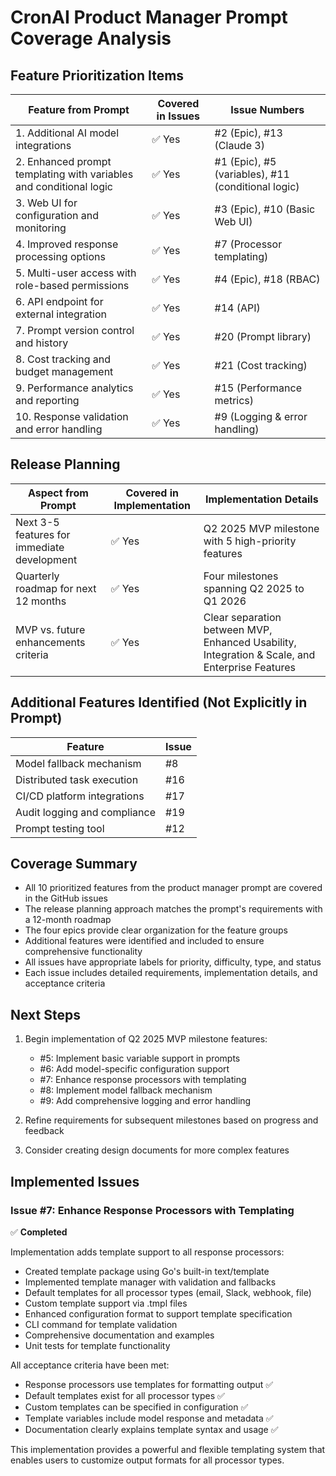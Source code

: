 # CronAI Product Manager Prompt Coverage Analysis

## Feature Prioritization Items

| Feature from Prompt | Covered in Issues | Issue Numbers |
|---------------------|-------------------|---------------|
| 1. Additional AI model integrations | ✅ Yes | #2 (Epic), #13 (Claude 3) |
| 2. Enhanced prompt templating with variables and conditional logic | ✅ Yes | #1 (Epic), #5 (variables), #11 (conditional logic) |
| 3. Web UI for configuration and monitoring | ✅ Yes | #3 (Epic), #10 (Basic Web UI) |
| 4. Improved response processing options | ✅ Yes | #7 (Processor templating) |
| 5. Multi-user access with role-based permissions | ✅ Yes | #4 (Epic), #18 (RBAC) |
| 6. API endpoint for external integration | ✅ Yes | #14 (API) |
| 7. Prompt version control and history | ✅ Yes | #20 (Prompt library) |
| 8. Cost tracking and budget management | ✅ Yes | #21 (Cost tracking) |
| 9. Performance analytics and reporting | ✅ Yes | #15 (Performance metrics) |
| 10. Response validation and error handling | ✅ Yes | #9 (Logging & error handling) |

## Release Planning

| Aspect from Prompt | Covered in Implementation | Implementation Details |
|---------------------|-------------------|---------------|
| Next 3-5 features for immediate development | ✅ Yes | Q2 2025 MVP milestone with 5 high-priority features |
| Quarterly roadmap for next 12 months | ✅ Yes | Four milestones spanning Q2 2025 to Q1 2026 |
| MVP vs. future enhancements criteria | ✅ Yes | Clear separation between MVP, Enhanced Usability, Integration & Scale, and Enterprise Features |

## Additional Features Identified (Not Explicitly in Prompt)

| Feature | Issue |
|---------|-------|
| Model fallback mechanism | #8 |
| Distributed task execution | #16 |
| CI/CD platform integrations | #17 |
| Audit logging and compliance | #19 |
| Prompt testing tool | #12 |

## Coverage Summary

- All 10 prioritized features from the product manager prompt are covered in the GitHub issues
- The release planning approach matches the prompt's requirements with a 12-month roadmap
- The four epics provide clear organization for the feature groups
- Additional features were identified and included to ensure comprehensive functionality
- All issues have appropriate labels for priority, difficulty, type, and status
- Each issue includes detailed requirements, implementation details, and acceptance criteria

## Next Steps

1. Begin implementation of Q2 2025 MVP milestone features:
   - #5: Implement basic variable support in prompts
   - #6: Add model-specific configuration support
   - #7: Enhance response processors with templating
   - #8: Implement model fallback mechanism
   - #9: Add comprehensive logging and error handling

2. Refine requirements for subsequent milestones based on progress and feedback
3. Consider creating design documents for more complex features

## Implemented Issues

### Issue #7: Enhance Response Processors with Templating

✅ **Completed**

Implementation adds template support to all response processors:

- Created template package using Go's built-in text/template
- Implemented template manager with validation and fallbacks
- Default templates for all processor types (email, Slack, webhook, file)
- Custom template support via .tmpl files
- Enhanced configuration format to support template specification
- CLI command for template validation
- Comprehensive documentation and examples
- Unit tests for template functionality

All acceptance criteria have been met:
- Response processors use templates for formatting output ✅
- Default templates exist for all processor types ✅
- Custom templates can be specified in configuration ✅
- Template variables include model response and metadata ✅
- Documentation clearly explains template syntax and usage ✅

This implementation provides a powerful and flexible templating system that enables users to customize output formats for all processor types.